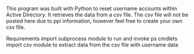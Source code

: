 This program was built with Python to reset username accounts within 
Active Directory. It retrieves the data from a csv file. The csv file
will not be posted here due to ppi information, however feel free to create 
your own csv file. 

Requirements
import subprocess module to run and invoke ps cmdlets
import csv module to extract data from the csv file with username data





